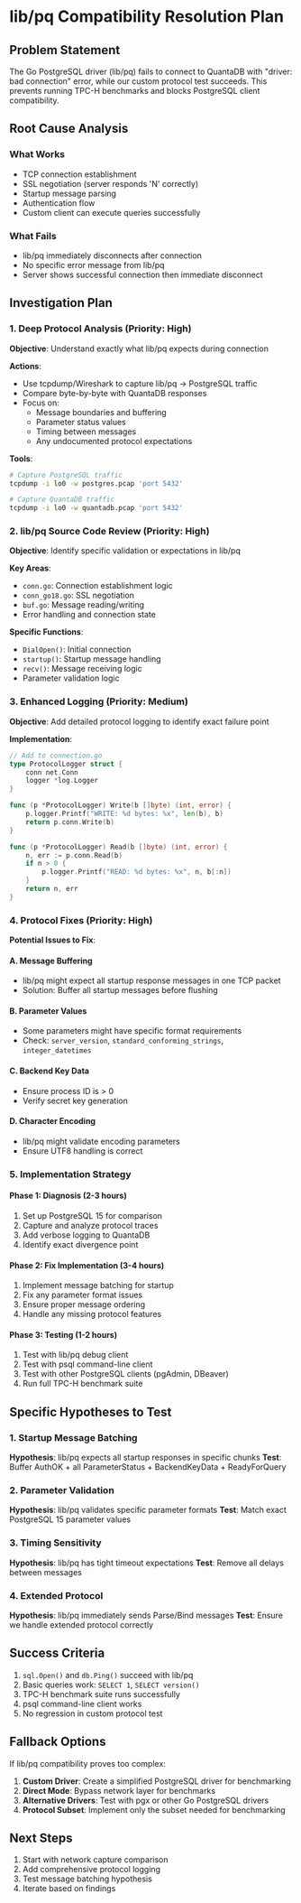 # lib/pq Compatibility Resolution Plan

## Problem Statement

The Go PostgreSQL driver (lib/pq) fails to connect to QuantaDB with "driver: bad connection" error, while our custom protocol test succeeds. This prevents running TPC-H benchmarks and blocks PostgreSQL client compatibility.

## Root Cause Analysis

### What Works
- TCP connection establishment
- SSL negotiation (server responds 'N' correctly)
- Startup message parsing
- Authentication flow
- Custom client can execute queries successfully

### What Fails
- lib/pq immediately disconnects after connection
- No specific error message from lib/pq
- Server shows successful connection then immediate disconnect

## Investigation Plan

### 1. Deep Protocol Analysis (Priority: High)

**Objective**: Understand exactly what lib/pq expects during connection

**Actions**:
- Use tcpdump/Wireshark to capture lib/pq → PostgreSQL traffic
- Compare byte-by-byte with QuantaDB responses
- Focus on:
  - Message boundaries and buffering
  - Parameter status values
  - Timing between messages
  - Any undocumented protocol expectations

**Tools**:
```bash
# Capture PostgreSQL traffic
tcpdump -i lo0 -w postgres.pcap 'port 5432'

# Capture QuantaDB traffic  
tcpdump -i lo0 -w quantadb.pcap 'port 5432'
```

### 2. lib/pq Source Code Review (Priority: High)

**Objective**: Identify specific validation or expectations in lib/pq

**Key Areas**:
- `conn.go`: Connection establishment logic
- `conn_go18.go`: SSL negotiation
- `buf.go`: Message reading/writing
- Error handling and connection state

**Specific Functions**:
- `DialOpen()`: Initial connection
- `startup()`: Startup message handling
- `recv()`: Message receiving logic
- Parameter validation logic

### 3. Enhanced Logging (Priority: Medium)

**Objective**: Add detailed protocol logging to identify exact failure point

**Implementation**:
```go
// Add to connection.go
type ProtocolLogger struct {
    conn net.Conn
    logger *log.Logger
}

func (p *ProtocolLogger) Write(b []byte) (int, error) {
    p.logger.Printf("WRITE: %d bytes: %x", len(b), b)
    return p.conn.Write(b)
}

func (p *ProtocolLogger) Read(b []byte) (int, error) {
    n, err := p.conn.Read(b)
    if n > 0 {
        p.logger.Printf("READ: %d bytes: %x", n, b[:n])
    }
    return n, err
}
```

### 4. Protocol Fixes (Priority: High)

**Potential Issues to Fix**:

#### A. Message Buffering
- lib/pq might expect all startup response messages in one TCP packet
- Solution: Buffer all startup messages before flushing

#### B. Parameter Values
- Some parameters might have specific format requirements
- Check: `server_version`, `standard_conforming_strings`, `integer_datetimes`

#### C. Backend Key Data
- Ensure process ID is > 0
- Verify secret key generation

#### D. Character Encoding
- lib/pq might validate encoding parameters
- Ensure UTF8 handling is correct

### 5. Implementation Strategy

#### Phase 1: Diagnosis (2-3 hours)
1. Set up PostgreSQL 15 for comparison
2. Capture and analyze protocol traces
3. Add verbose logging to QuantaDB
4. Identify exact divergence point

#### Phase 2: Fix Implementation (3-4 hours)
1. Implement message batching for startup
2. Fix any parameter format issues
3. Ensure proper message ordering
4. Handle any missing protocol features

#### Phase 3: Testing (1-2 hours)
1. Test with lib/pq debug client
2. Test with psql command-line client
3. Test with other PostgreSQL clients (pgAdmin, DBeaver)
4. Run full TPC-H benchmark suite

## Specific Hypotheses to Test

### 1. Startup Message Batching
**Hypothesis**: lib/pq expects all startup responses in specific chunks
**Test**: Buffer AuthOK + all ParameterStatus + BackendKeyData + ReadyForQuery

### 2. Parameter Validation
**Hypothesis**: lib/pq validates specific parameter formats
**Test**: Match exact PostgreSQL 15 parameter values

### 3. Timing Sensitivity
**Hypothesis**: lib/pq has tight timeout expectations
**Test**: Remove all delays between messages

### 4. Extended Protocol
**Hypothesis**: lib/pq immediately sends Parse/Bind messages
**Test**: Ensure we handle extended protocol correctly

## Success Criteria

1. `sql.Open()` and `db.Ping()` succeed with lib/pq
2. Basic queries work: `SELECT 1`, `SELECT version()`
3. TPC-H benchmark suite runs successfully
4. psql command-line client works
5. No regression in custom protocol test

## Fallback Options

If lib/pq compatibility proves too complex:

1. **Custom Driver**: Create a simplified PostgreSQL driver for benchmarking
2. **Direct Mode**: Bypass network layer for benchmarks
3. **Alternative Drivers**: Test with pgx or other Go PostgreSQL drivers
4. **Protocol Subset**: Implement only the subset needed for benchmarking

## Next Steps

1. Start with network capture comparison
2. Add comprehensive protocol logging
3. Test message batching hypothesis
4. Iterate based on findings